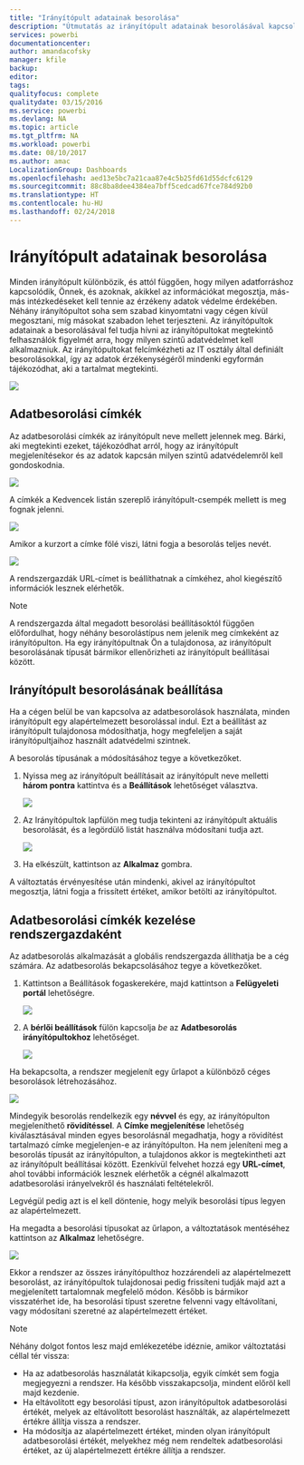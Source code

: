 ```yaml
---
title: "Irányítópult adatainak besorolása"
description: "Útmutatás az irányítópult adatainak besorolásával kapcsolatban (például hogyan állíthatja be a rendszergazda, vagy hogy az irányítópult tulajdonosai hogyan tudják módosítani a besorolást)."
services: powerbi
documentationcenter: 
author: amandacofsky
manager: kfile
backup: 
editor: 
tags: 
qualityfocus: complete
qualitydate: 03/15/2016
ms.service: powerbi
ms.devlang: NA
ms.topic: article
ms.tgt_pltfrm: NA
ms.workload: powerbi
ms.date: 08/10/2017
ms.author: amac
LocalizationGroup: Dashboards
ms.openlocfilehash: aed13e5bc7a21caa87e4c5b25fd61d55dcfc6129
ms.sourcegitcommit: 88c8ba8dee4384ea7bff5cedcad67fce784d92b0
ms.translationtype: HT
ms.contentlocale: hu-HU
ms.lasthandoff: 02/24/2018
---
```

# <a name="dashboard-data-classification"></a>Irányítópult adatainak besorolása
Minden irányítópult különbözik, és attól függően, hogy milyen adatforráshoz kapcsolódik, Önnek, és azoknak, akikkel az információkat megosztja, más-más intézkedéseket kell tennie az érzékeny adatok védelme érdekében. Néhány irányítópultot soha sem szabad kinyomtatni vagy cégen kívül megosztani, míg másokat szabadon lehet terjeszteni. Az irányítópultok adatainak a besorolásával fel tudja hívni az irányítópultokat megtekintő felhasználók figyelmét arra, hogy milyen szintű adatvédelmet kell alkalmazniuk. Az irányítópultokat felcímkézheti az IT osztály által definiált besorolásokkal, így az adatok érzékenységéről mindenki egyformán tájékozódhat, aki a tartalmat megtekinti.

![](media/service-data-classification/dashboard_tagged_as_hbi.png)

## <a name="data-classification-tags"></a>Adatbesorolási címkék
Az adatbesorolási címkék az irányítópult neve mellett jelennek meg. Bárki, aki megtekinti ezeket, tájékozódhat arról, hogy az irányítópult megjelenítésekor és az adatok kapcsán milyen szintű adatvédelemről kell gondoskodnia.

![](media/service-data-classification/tag_next_to_title.png)

A címkék a Kedvencek listán szereplő irányítópult-csempék mellett is meg fognak jelenni.

![](media/service-data-classification/tag_on_dashboard_tile.png)

Amikor a kurzort a címke fölé viszi, látni fogja a besorolás teljes nevét.

![](media/service-data-classification/tag_tooltip.png)

A rendszergazdák URL-címet is beállíthatnak a címkéhez, ahol kiegészítő információk lesznek elérhetők.

> [!NOTE]
> A rendszergazda által megadott besorolási beállításoktól függően előfordulhat, hogy néhány besorolástípus nem jelenik meg címkeként az irányítópulton. Ha egy irányítópultnak Ön a tulajdonosa, az irányítópult besorolásának típusát bármikor ellenőrizheti az irányítópult beállításai között.
> 
> 

## <a name="setting-a-dashboards-classification"></a>Irányítópult besorolásának beállítása
Ha a cégen belül be van kapcsolva az adatbesorolások használata, minden irányítópult egy alapértelmezett besorolással indul. Ezt a beállítást az irányítópult tulajdonosa módosíthatja, hogy megfeleljen a saját irányítópultjaihoz használt adatvédelmi szintnek.

A besorolás típusának a módosításához tegye a következőket.

1. Nyissa meg az irányítópult beállításait az irányítópult neve melletti **három pontra** kattintva és a **Beállítások** lehetőséget választva.
   
    ![](media/service-data-classification/dashboard_settings.png)
2. Az Irányítópultok lapfülön meg tudja tekinteni az irányítópult aktuális besorolását, és a legördülő listát használva módosítani tudja azt.
   
    ![](media/service-data-classification/classification_setting_dropdown.png)
3. Ha elkészült, kattintson az **Alkalmaz** gombra.

A változtatás érvényesítése után mindenki, akivel az irányítópultot megosztja, látni fogja a frissített értéket, amikor betölti az irányítópultot.

## <a name="working-with-data-classification-tags-as-an-admin"></a>Adatbesorolási címkék kezelése rendszergazdaként
Az adatbesorolás alkalmazását a globális rendszergazda állíthatja be a cég számára. Az adatbesorolás bekapcsolásához tegye a következőket.

1. Kattintson a Beállítások fogaskerekére, majd kattintson a **Felügyeleti portál** lehetőségre.
   
    ![](media/service-data-classification/admin_portal_in_settings.png)
2. A **bérlői beállítások** fülön kapcsolja *be* az **Adatbesorolás irányítópultokhoz** lehetőséget.
   
    ![](media/service-data-classification/data_classification_switch_location.png)

Ha bekapcsolta, a rendszer megjelenít egy űrlapot a különböző céges besorolások létrehozásához.

![](media/service-data-classification/blank_classification_form.png)

Mindegyik besorolás rendelkezik egy **névvel** és egy, az irányítópulton megjeleníthető **rövidítéssel**. A **Címke megjelenítése** lehetőség kiválasztásával minden egyes besorolásnál megadhatja, hogy a rövidítést tartalmazó címke megjelenjen-e az irányítópulton. Ha nem jeleníteni meg a besorolás típusát az irányítópulton, a tulajdonos akkor is megtekintheti azt az irányítópult beállításai között. Ezenkívül felvehet hozzá egy **URL-címet**, ahol további információk lesznek elérhetők a cégnél alkalmazott adatbesorolási irányelvekről és használati feltételekről.  

Legvégül pedig azt is el kell döntenie, hogy melyik besorolási típus legyen az alapértelmezett.  

Ha megadta a besorolási típusokat az űrlapon, a változtatások mentéséhez kattintson az **Alkalmaz** lehetőségre.

![](media/service-data-classification/filled_in_classification_form.png)

Ekkor a rendszer az összes irányítópulthoz hozzárendeli az alapértelmezett besorolást, az irányítópultok tulajdonosai pedig frissíteni tudják majd azt a megjelenített tartalomnak megfelelő módon. Később is bármikor visszatérhet ide, ha besorolási típust szeretne felvenni vagy eltávolítani, vagy módosítani szeretné az alapértelmezett értéket.  

> [!NOTE]
> Néhány dolgot fontos lesz majd emlékezetébe idéznie, amikor változtatási céllal tér vissza:
> 
> * Ha az adatbesorolás használatát kikapcsolja, egyik címkét sem fogja megjegyezni a rendszer. Ha később visszakapcsolja, mindent előröl kell majd kezdenie.  
> * Ha eltávolított egy besorolási típust, azon irányítópultok adatbesorolási értékét, melyek az eltávolított besorolást használták, az alapértelmezett értékre állítja vissza a rendszer.  
> * Ha módosítja az alapértelmezett értéket, minden olyan irányítópult adatbesorolási értékét, melyekhez még nem rendeltek adatbesorolási értéket, az új alapértelmezett értékre állítja a rendszer.
> 
> 

